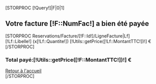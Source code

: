 [STORPROC [!Query!]|F|0|1]
<div class="row">
    <div class="col-md-12">
            <h2>Votre facture [!F::NumFac!] a bien été payée</h2>
            [STORPROC Reservations/Facture/[!F::Id!]/LigneFacture|Lf]
                <div class="alert alert-info">[!Lf::Libelle!] (x[!Lf::Quantite!]) <span class="label label-primary pull-right" >[!Utils::getPrice([!Lf::MontantTTC!])!] €</span></div>
            [/STORPROC]
        </ul></h3>
        <h3><b>Total payé:</b><span class="label label-success" >[!Utils::getPrice([!F::MontantTTC!])!] €</span></h3>
        <a href="/" class="btn btn-danger btn-lg btn-block">Retour à l'accueil</a>
    </div>
</div>
[/STORPROC]